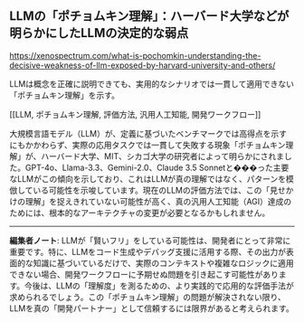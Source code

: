 ## LLMの「ポチョムキン理解」：ハーバード大学などが明らかにしたLLMの決定的な弱点

https://xenospectrum.com/what-is-pochomkin-understanding-the-decisive-weakness-of-llm-exposed-by-harvard-university-and-others/

LLMは概念を正確に説明できても、実用的なシナリオでは一貫して適用できない「ポチョムキン理解」を示す。

[[LLM, ポチョムキン理解, 評価方法, 汎用人工知能, 開発ワークフロー]]

大規模言語モデル（LLM）が、定義に基づいたベンチマークでは高得点を示すにもかかわらず、実際の応用タスクでは一貫して失敗する現象「ポチョムキン理解」が、ハーバード大学、MIT、シカゴ大学の研究者によって明らかにされました。GPT-4o、Llama-3.3、Gemini-2.0、Claude 3.5 Sonnetと���った主要なLLMがこの傾向を示しており、これはLLMが真の理解ではなく、パターンを模倣している可能性を示唆しています。現在のLLMの評価方法では、この「見せかけの理解」を捉えきれていない可能性が高く、真の汎用人工知能（AGI）達成のためには、根本的なアーキテクチャの変更が必要となるかもしれません。

---

**編集者ノート**: LLMが「賢いフリ」をしている可能性は、開発者にとって非常に重要です。特に、LLMをコード生成やデバッグ支援に活用する際、その出力が表面的な知識に基づいているだけで、実際のコンテキストや複雑なロジックに適用できない場合、開発ワークフローに予期せぬ問題を引き起こす可能性があります。今後は、LLMの「理解度」を測るための、より実践的で応用的な評価手法が求められるでしょう。この「ポチョムキン理解」の問題が解決されない限り、LLMを真の「開発パートナー」として信頼するには限界があると考えられます。